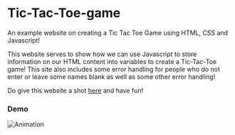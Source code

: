 # Tic-Tac-Toe-game
An example website on creating a Tic Tac Toe Game using HTML, CSS and Javascript!

This website serves to show how we can use Javascript to store information on our HTML content into variables to create a Tic-Tac-Toe game!
This site also includes some error handling for people who do not enter or leave some names blank as well as some other error handling!

Do give this website a shot [here](https://originalsk01.github.io/tic-tac-toe-game/) and have fun!

### Demo

![Animation](https://user-images.githubusercontent.com/46004600/233703519-5cc63c9c-042f-4e92-9810-6390ebe938d8.gif)
